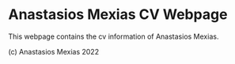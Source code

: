 # Anastasios Mexias CV Webpage

This webpage contains the cv information of Anastasios Mexias. 

(c) Anastasios Mexias 2022